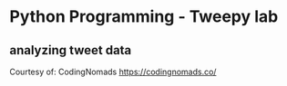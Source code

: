 # Python Programming - Tweepy lab

## analyzing tweet data

Courtesy of: CodingNomads
https://codingnomads.co/